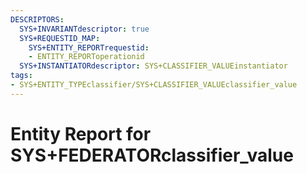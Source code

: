 ```yaml
---
DESCRIPTORS:
  SYS+INVARIANTdescriptor: true
  SYS+REQUESTID_MAP:
    SYS+ENTITY_REPORTrequestid:
    - ENTITY_REPORToperationid
  SYS+INSTANTIATORdescriptor: SYS+CLASSIFIER_VALUEinstantiator
tags:
- SYS+ENTITY_TYPEclassifier/SYS+CLASSIFIER_VALUEclassifier_value
---
```

# Entity Report for SYS+FEDERATORclassifier_value

